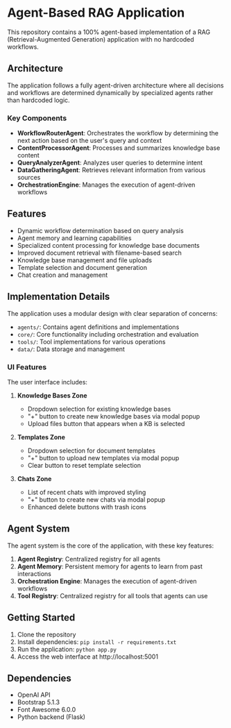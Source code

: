 # Agent-Based RAG Application

This repository contains a 100% agent-based implementation of a RAG (Retrieval-Augmented Generation) application with no hardcoded workflows.

## Architecture

The application follows a fully agent-driven architecture where all decisions and workflows are determined dynamically by specialized agents rather than hardcoded logic.

### Key Components

- **WorkflowRouterAgent**: Orchestrates the workflow by determining the next action based on the user's query and context
- **ContentProcessorAgent**: Processes and summarizes knowledge base content
- **QueryAnalyzerAgent**: Analyzes user queries to determine intent
- **DataGatheringAgent**: Retrieves relevant information from various sources
- **OrchestrationEngine**: Manages the execution of agent-driven workflows

## Features

- Dynamic workflow determination based on query analysis
- Agent memory and learning capabilities
- Specialized content processing for knowledge base documents
- Improved document retrieval with filename-based search
- Knowledge base management and file uploads
- Template selection and document generation
- Chat creation and management

## Implementation Details

The application uses a modular design with clear separation of concerns:

- `agents/`: Contains agent definitions and implementations
- `core/`: Core functionality including orchestration and evaluation
- `tools/`: Tool implementations for various operations
- `data/`: Data storage and management

### UI Features

The user interface includes:

1. **Knowledge Bases Zone**
   - Dropdown selection for existing knowledge bases
   - "+" button to create new knowledge bases via modal popup
   - Upload files button that appears when a KB is selected

2. **Templates Zone**
   - Dropdown selection for document templates
   - "+" button to upload new templates via modal popup
   - Clear button to reset template selection

3. **Chats Zone**
   - List of recent chats with improved styling
   - "+" button to create new chats via modal popup
   - Enhanced delete buttons with trash icons

## Agent System

The agent system is the core of the application, with these key features:

1. **Agent Registry**: Centralized registry for all agents
2. **Agent Memory**: Persistent memory for agents to learn from past interactions
3. **Orchestration Engine**: Manages the execution of agent-driven workflows
4. **Tool Registry**: Centralized registry for all tools that agents can use

## Getting Started

1. Clone the repository
2. Install dependencies: `pip install -r requirements.txt`
3. Run the application: `python app.py`
4. Access the web interface at http://localhost:5001

## Dependencies
- OpenAI API
- Bootstrap 5.1.3
- Font Awesome 6.0.0
- Python backend (Flask)
